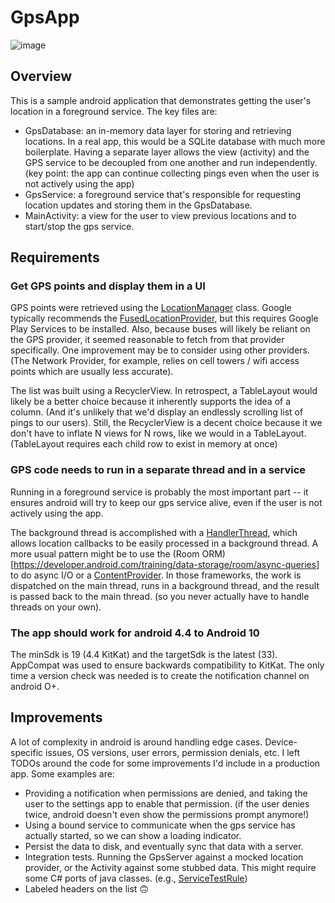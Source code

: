 # GpsApp

![image](https://github.com/michaeltnguyen/GpsApp/assets/14219683/8cdd6a89-ed6d-40ec-bbf1-39a51fe6ce5b)

## Overview
This is a sample android application that demonstrates getting the user's location in a foreground service.  The key files are:

- GpsDatabase: an in-memory data layer for storing and retrieving locations.  In a real app, this would be a SQLite database with much more boilerplate.  Having a separate layer allows the view (activity) and the GPS service to be decoupled from one another and run independently.  (key point: the app can continue collecting pings even when the user is not actively using the app)
- GpsService: a foreground service that's responsible for requesting location updates and storing them in the GpsDatabase.
- MainActivity: a view for the user to view previous locations and to start/stop the gps service.

## Requirements
### Get GPS points and display them in a UI

GPS points were retrieved using the [LocationManager](https://developer.android.com/reference/android/location/LocationManager) class.  Google typically recommends the [FusedLocationProvider](https://developers.google.com/android/reference/com/google/android/gms/location/FusedLocationProviderClient.html), but this requires Google Play Services to be installed.  Also, because buses will likely be reliant on the GPS provider, it seemed reasonable to fetch from that provider specifically.  One improvement may be to consider using other providers.  (The Network Provider, for example, relies on cell towers / wifi access points which are usually less accurate).

The list was built using a RecyclerView.  In retrospect, a TableLayout would likely be a better choice because it inherently supports the idea of a column.  (And it's unlikely that we'd display an endlessly scrolling list of pings to our users).  Still, the RecyclerView is a decent choice because it we don't have to inflate N views for N rows, like we would in a TableLayout.  (TableLayout requires each child row to exist in memory at once)

### GPS code needs to run in a separate thread and in a service

Running in a foreground service is probably the most important part -- it ensures android will try to keep our gps service alive, even if the user is not actively using the app.

The background thread is accomplished with a [HandlerThread](https://developer.android.com/reference/android/os/HandlerThread), which allows location callbacks to be easily processed in a background thread.  A more usual pattern might be to use the (Room ORM)[https://developer.android.com/training/data-storage/room/async-queries] to do async I/O or a [ContentProvider](https://developer.android.com/guide/topics/providers/content-provider-basics).  In those frameworks, the work is dispatched on the main thread, runs in a background thread, and the result is passed back to the main thread.  (so you never actually have to handle threads on your own).

### The app should work for android 4.4 to Android 10

The minSdk is 19 (4.4 KitKat) and the targetSdk is the latest (33).  AppCompat was used to ensure backwards compatibility to KitKat.  The only time a version check was needed is to create the notification channel on android O+.

## Improvements

A lot of complexity in android is around handling edge cases.  Device-specific issues, OS versions, user errors, permission denials, etc.  I left TODOs around the code for some improvements I'd include in a production app.  Some examples are:

- Providing a notification when permissions are denied, and taking the user to the settings app to enable that permission.  (if the user denies twice, android doesn't even show the permissions prompt anymore!)
- Using a bound service to communicate when the gps service has actually started, so we can show a loading indicator.
- Persist the data to disk, and eventually sync that data with a server.
- Integration tests.  Running the GpsServer against a mocked location provider, or the Activity against some stubbed data.  This might require some C# ports of java classes.  (e.g., [ServiceTestRule](https://developer.android.com/reference/android/support/test/rule/ServiceTestRule))
- Labeled headers on the list 🙃

